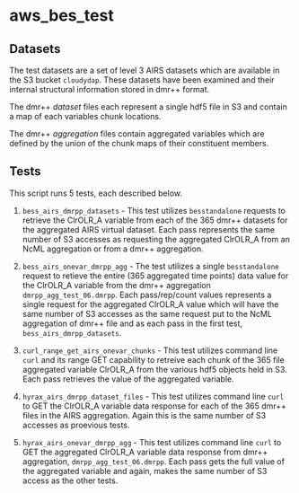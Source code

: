 # aws_bes_test

## Datasets
The test datasets are a set of level 3 AIRS datasets which are available in the
 S3 bucket `cloudydap`. These datasets have been examined and their internal
 structural information stored in dmr++ format. 
 
 The dmr++ _dataset_ files each represent
 a single hdf5 file in S3 and contain a map of each variables chunk locations. 
 
 
 The dmr++ _aggregation_ files contain aggregated variables which are defined by 
 the union of the chunk maps of their constituent members. 

## Tests
This script runs 5 tests, each described below.

1. `bess_airs_dmrpp_datasets` - This test utilizes `besstandalone` requests to 
retrieve the ClrOLR_A variable from each of the 365 dmr++ datasets for the 
aggregated AIRS virtual dataset. Each pass represents the same number of S3 
accesses as requesting the aggregated ClrOLR_A from an NcML aggregation or from 
a dmr++ aggregation.

1. `bess_airs_onevar_dmrpp_agg` - The test utilizes a single `besstandalone` 
request to retieve the entire (365 aggregated time points) data value for the 
ClrOLR_A variable from the dmr++ aggregation `dmrpp_agg_test_06.dmrpp`. Each 
pass/rep/count values represents a single request for the aggregated ClrOLR_A 
value which will have the same number of S3 accesses as the same request put to 
the NcML aggregation of dmr++ file and as each pass in the first test, 
`bess_airs_dmrpp_datasets`. 

1. `curl_range_get_airs_onevar_chunks` - This test utilizes command line `curl` 
and its range GET capability to retreive each chunk of the 365 file aggregated 
variable ClrOLR_A from the various hdf5 objects held in S3. Each pass retrieves 
the value of the aggregated variable.

1. `hyrax_airs_dmrpp_dataset_files` - This test utilizes command line `curl` to 
GET the ClrOLR_A variable data response for each of the 365 dmr++ files in the 
AIRS aggregation. Again this is the same number of S3 accesses as proevious tests.

1. `hyrax_airs_onevar_dmrpp_agg` - This test utilizes command line `curl` to GET 
the aggregated ClrOLR_A variable data response from dmr++ aggregation, 
`dmrpp_agg_test_06.dmrpp`. Each pass gets the full value of the aggregated 
variable and again, makes the same number of S3 access as the other tests.